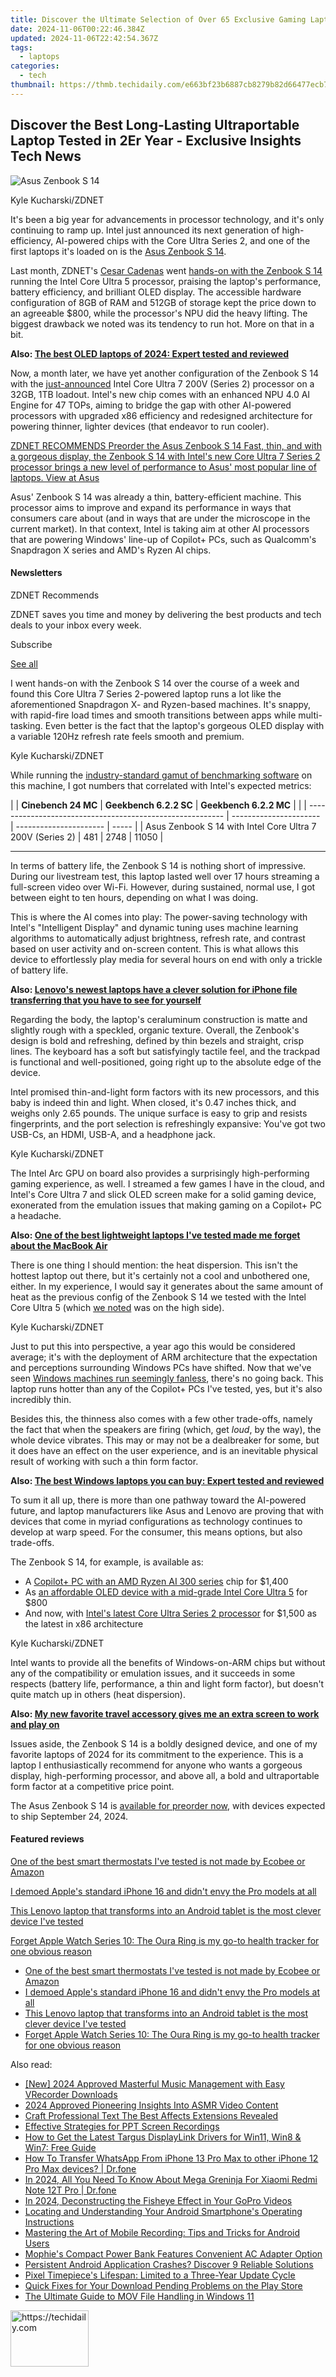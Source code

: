 ```yaml
---
title: Discover the Ultimate Selection of Over 65 Exclusive Gaming Laptop Bargains for Festivities – Insights by ZDNet
date: 2024-11-06T00:22:46.384Z
updated: 2024-11-06T22:42:54.367Z
tags:
  - laptops
categories:
  - tech
thumbnail: https://thmb.techidaily.com/e663bf23b6887cb8279b82d66477ecb71e4a937f5292de883673cace9e11db92.jpg
---
```


## Discover the Best Long-Lasting Ultraportable Laptop Tested in 2Er Year - Exclusive Insights  Tech News

![Asus Zenbook S 14](https://www.zdnet.com/a/img/resize/4745d9618c8f842ef28c573ae70b6768f75887f2/2024/09/19/f92a6eca-0cc1-4a6f-8882-7504c280be1b/zenbook-s-14-12.jpg?auto=webp&width=1280)

Kyle Kucharski/ZDNET

It's been a big year for advancements in processor technology, and it's only continuing to ramp up. Intel just announced its next generation of high-efficiency, AI-powered chips with the Core Ultra Series 2, and one of the first laptops it's loaded on is the [Asus Zenbook S 14](https://www.awin1.com/awclick.php?mid=31828&id=423585&clickref=zd-%5F%5FCOM%5FCLICK%5FID%5F%5F-dtp&ued=https%3A%2F%2Fshop.asus.com%2Fus%2F90nb14f4-m00620-asus-zenbook-s-14-ux5406.html). 

Last month, ZDNET's [Cesar Cadenas](https://www.zdnet.com/meet-the-team/cesar-cadenas/) went [hands-on with the Zenbook S 14](https://www.zdnet.com/article/one-of-the-most-versatile-laptops-ive-tested-also-has-one-of-the-best-displays/) running the Intel Core Ultra 5 processor, praising the laptop's performance, battery efficiency, and brilliant OLED display. The accessible hardware configuration of 8GB of RAM and 512GB of storage kept the price down to an agreeable $800, while the processor's NPU did the heavy lifting. The biggest drawback we noted was its tendency to run hot. More on that in a bit.

**Also: [The best OLED laptops of 2024: Expert tested and reviewed](https://www.zdnet.com/article/best-oled-laptop/)**

Now, a month later, we have yet another configuration of the Zenbook S 14 with the [just-announced](https://www.intel.com/content/www/us/en/products/docs/processors/core-ultra/core-ultra-series-2-mobile-product-brief.html) Intel Core Ultra 7 200V (Series 2) processor on a 32GB, 1TB loadout. Intel's new chip comes with an enhanced NPU 4.0 AI Engine for 47 TOPs, aiming to bridge the gap with other AI-powered processors with upgraded x86 efficiency and redesigned architecture for powering thinner, lighter devices (that endeavor to run cooler). 

[ZDNET RECOMMENDS Preorder the Asus Zenbook S 14 Fast, thin, and with a gorgeous display, the Zenbook S 14 with Intel's new Core Ultra 7 Series 2 processor brings a new level of performance to Asus' most popular line of laptops. View at Asus](https://www.awin1.com/awclick.php?mid=31828&id=423585&clickref=zd-%5F%5FCOM%5FCLICK%5FID%5F%5F-dtp&ued=https%3A%2F%2Fshop.asus.com%2Fus%2F90nb14f4-m00620-asus-zenbook-s-14-ux5406.html)

Asus' Zenbook S 14 was already a thin, battery-efficient machine. This processor aims to improve and expand its performance in ways that consumers care about (and in ways that are under the microscope in the current market). In that context, Intel is taking aim at other AI processors that are powering Windows' line-up of Copilot+ PCs, such as Qualcomm's Snapdragon X series and AMD's Ryzen AI chips. 

#### Newsletters

ZDNET Recommends

ZDNET saves you time and money by delivering the best products and tech deals to your inbox every week.

 Subscribe

[See all](https://www.zdnet.com/newsletters/)

I went hands-on with the Zenbook S 14 over the course of a week and found this Core Ultra 7 Series 2-powered laptop runs a lot like the aforementioned Snapdragon X- and Ryzen-based machines. It's snappy, with rapid-fire load times and smooth transitions between apps while multi-tasking. Even better is the fact that the laptop's gorgeous OLED display with a variable 120Hz refresh rate feels smooth and premium.

Kyle Kucharski/ZDNET

While running the [industry-standard gamut of benchmarking software](https://www.zdnet.com/article/how-we-test-laptops/) on this machine, I got numbers that correlated with Intel's expected metrics: 

| | **Cinebench 24 MC**                                     | **Geekbench 6.2.2 SC** | **Geekbench 6.2.2 MC** |       |
| --------------------------------------------------------- | ---------------------- | ---------------------- | ----- |
| Asus Zenbook S 14 with Intel Core Ultra 7 200V (Series 2) | 481                    | 2748                   | 11050 |

---

In terms of battery life, the Zenbook S 14 is nothing short of impressive. During our livestream test, this laptop lasted well over 17 hours streaming a full-screen video over Wi-Fi. However, during sustained, normal use, I got between eight to ten hours, depending on what I was doing. 

This is where the AI comes into play: The power-saving technology with Intel's "Intelligent Display" and dynamic tuning uses machine learning algorithms to automatically adjust brightness, refresh rate, and contrast based on user activity and on-screen content. This is what allows this device to effortlessly play media for several hours on end with only a trickle of battery life. 

**Also: [Lenovo's newest laptops have a clever solution for iPhone file transferring that you have to see for yourself](https://www.zdnet.com/article/lenovos-newest-laptops-have-a-clever-solution-for-iphone-file-transferring-that-you-have-to-see-for-yourself/)**

Regarding the body, the laptop's ceraluminum construction is matte and slightly rough with a speckled, organic texture. Overall, the Zenbook's design is bold and refreshing, defined by thin bezels and straight, crisp lines. The keyboard has a soft but satisfyingly tactile feel, and the trackpad is functional and well-positioned, going right up to the absolute edge of the device. 

Intel promised thin-and-light form factors with its new processors, and this baby is indeed thin and light. When closed, it's 0.47 inches thick, and weighs only 2.65 pounds. The unique surface is easy to grip and resists fingerprints, and the port selection is refreshingly expansive: You've got two USB-Cs, an HDMI, USB-A, and a headphone jack. 

Kyle Kucharski/ZDNET

The Intel Arc GPU on board also provides a surprisingly high-performing gaming experience, as well. I streamed a few games I have in the cloud, and Intel's Core Ultra 7 and slick OLED screen make for a solid gaming device, exonerated from the emulation issues that making gaming on a Copilot+ PC a headache.

**Also: [One of the best lightweight laptops I've tested made me forget about the MacBook Air](https://www.zdnet.com/article/one-of-the-best-lightweight-laptops-ive-tested-made-me-forget-about-the-macbook-air/)**

There is one thing I should mention: the heat dispersion. This isn't the hottest laptop out there, but it's certainly not a cool and unbothered one, either. In my experience, I would say it generates about the same amount of heat as the previous config of the Zenbook S 14 we tested with the Intel Core Ultra 5 (which [we noted](https://www.zdnet.com/article/one-of-the-most-versatile-laptops-ive-tested-also-has-one-of-the-best-displays/) was on the high side). 

Kyle Kucharski/ZDNET

Just to put this into perspective, a year ago this would be considered average; it's with the deployment of ARM architecture that the expectation and perceptions surrounding Windows PCs have shifted. Now that we've seen [Windows machines run seemingly fanless](https://www.zdnet.com/article/one-of-the-best-13-inch-laptops-ive-tested-has-marathon-battery-life-and-a-bold-design/), there's no going back. This laptop runs hotter than any of the Copilot+ PCs I've tested, yes, but it's also incredibly thin. 

Besides this, the thinness also comes with a few other trade-offs, namely the fact that when the speakers are firing (which, get _loud_, by the way), the whole device vibrates. This may or may not be a dealbreaker for some, but it does have an effect on the user experience, and is an inevitable physical result of working with such a thin form factor. 

**Also: [The best Windows laptops you can buy: Expert tested and reviewed](https://www.zdnet.com/article/best-windows-laptop/)**

To sum it all up, there is more than one pathway toward the AI-powered future, and laptop manufacturers like Asus and Lenovo are proving that with devices that come in myriad configurations as technology continues to develop at warp speed. For the consumer, this means options, but also trade-offs.

The Zenbook S 14, for example, is available as:

* A [Copilot+ PC with an AMD Ryzen AI 300 series](https://shop-links.co/link/?url=https%3A%2F%2Fwww.bestbuy.com%2Fsite%2Fasus-zenbook-s-16-16-3k-oled-touch-screen-laptop-copilot-pc-amd-ryzen-ai-9-365-24gb-memory-1tb-ssd-scandinavian-white%2F6584435.p&publisher_slug=itechdaily19598&exclusive=1) chip for $1,400
* As [an affordable OLED device with a mid-grade Intel Core Ultra 5](https://shop-links.co/link/?url=https%3A%2F%2Fwww.bestbuy.com%2Fsite%2Fasus-zenbook-14-oled-14-wuxga-touch-screen-laptop-intel-core-ultra-5-with-8gb-memory-512gb-ssd-jasper-gray%2F6568759.p&publisher_slug=itechdaily19598&exclusive=1) for $800
* And now, with [Intel's latest Core Ultra Series 2 processor](https://www.awin1.com/awclick.php?mid=31828&id=423585&clickref=zd-%5F%5FCOM%5FCLICK%5FID%5F%5F-dtp&ued=https%3A%2F%2Fshop.asus.com%2Fus%2F90nb14f4-m00620-asus-zenbook-s-14-ux5406.html) for $1,500 as the latest in x86 architecture

Kyle Kucharski/ZDNET

Intel wants to provide all the benefits of Windows-on-ARM chips but without any of the compatibility or emulation issues, and it succeeds in some respects (battery life, performance, a thin and light form factor), but doesn't quite match up in others (heat dispersion). 

**Also: [My new favorite travel accessory gives me an extra screen to work and play on](https://www.zdnet.com/education/computers-tech/my-new-favorite-travel-accessory-gives-me-an-extra-screen-to-work-and-play-on/)**

Issues aside, the Zenbook S 14 is a boldly designed device, and one of my favorite laptops of 2024 for its commitment to the experience. This is a laptop I enthusiastically recommend for anyone who wants a gorgeous display, high-performing processor, and above all, a bold and ultraportable form factor at a competitive price point. 

The Asus Zenbook S 14 is [available for preorder now](https://www.awin1.com/awclick.php?mid=31828&id=423585&clickref=zd-%5F%5FCOM%5FCLICK%5FID%5F%5F-dtp&ued=https%3A%2F%2Fshop.asus.com%2Fus%2F90nb14f4-m00620-asus-zenbook-s-14-ux5406.html), with devices expected to ship September 24, 2024\. 

#### Featured reviews

[One of the best smart thermostats I've tested is not made by Ecobee or Amazon](https://www.zdnet.com/article/one-of-the-best-smart-thermostats-ive-tested-is-not-made-by-ecobee-or-amazon/ "One of the best smart thermostats I've tested is not made by Ecobee or Amazon")

[I demoed Apple's standard iPhone 16 and didn't envy the Pro models at all](https://www.zdnet.com/article/why-im-recommending-the-standard-iphone-16-over-the-pro-this-year-and-im-not-alone/ "I demoed Apple's standard iPhone 16 and didn't envy the Pro models at all")

[This Lenovo laptop that transforms into an Android tablet is the most clever device I've tested](https://www.zdnet.com/article/i-tested-lenovos-windows-laptop-that-doubles-as-an-android-tablet-and-it-has-so-much-potential/ "This Lenovo laptop that transforms into an Android tablet is the most clever device I've tested")

[Forget Apple Watch Series 10: The Oura Ring is my go-to health tracker for one obvious reason](https://www.zdnet.com/article/forget-apple-watch-series-10-the-oura-ring-is-my-go-to-health-tracker-for-one-obvious-reason/ "Forget Apple Watch Series 10: The Oura Ring is my go-to health tracker for one obvious reason")

* [One of the best smart thermostats I've tested is not made by Ecobee or Amazon](https://www.zdnet.com/article/one-of-the-best-smart-thermostats-ive-tested-is-not-made-by-ecobee-or-amazon/ "One of the best smart thermostats I've tested is not made by Ecobee or Amazon")
* [I demoed Apple's standard iPhone 16 and didn't envy the Pro models at all](https://www.zdnet.com/article/why-im-recommending-the-standard-iphone-16-over-the-pro-this-year-and-im-not-alone/ "I demoed Apple's standard iPhone 16 and didn't envy the Pro models at all")
* [This Lenovo laptop that transforms into an Android tablet is the most clever device I've tested](https://www.zdnet.com/article/i-tested-lenovos-windows-laptop-that-doubles-as-an-android-tablet-and-it-has-so-much-potential/ "This Lenovo laptop that transforms into an Android tablet is the most clever device I've tested")
* [Forget Apple Watch Series 10: The Oura Ring is my go-to health tracker for one obvious reason](https://www.zdnet.com/article/forget-apple-watch-series-10-the-oura-ring-is-my-go-to-health-tracker-for-one-obvious-reason/ "Forget Apple Watch Series 10: The Oura Ring is my go-to health tracker for one obvious reason")

<ins class="adsbygoogle"
     style="display:block"
     data-ad-format="autorelaxed"
     data-ad-client="ca-pub-7571918770474297"
     data-ad-slot="1223367746"></ins>

<ins class="adsbygoogle"
     style="display:block"
     data-ad-client="ca-pub-7571918770474297"
     data-ad-slot="8358498916"
     data-ad-format="auto"
     data-full-width-responsive="true"></ins>

<span class="atpl-alsoreadstyle">Also read:</span>
<div><ul>
<li><a href="https://screen-capture.techidaily.com/new-2024-approved-masterful-music-management-with-easy-vrecorder-downloads/"><u>[New] 2024 Approved Masterful Music Management with Easy VRecorder Downloads</u></a></li>
<li><a href="https://youtube-stream.techidaily.com/2024-approved-pioneering-insights-into-asmr-video-content/"><u>2024 Approved Pioneering Insights Into ASMR Video Content</u></a></li>
<li><a href="https://extra-tips.techidaily.com/craft-professional-text-the-best-affects-extensions-revealed/"><u>Craft Professional Text The Best Affects Extensions Revealed</u></a></li>
<li><a href="https://screen-activity-recording.techidaily.com/effective-strategies-for-ppt-screen-recordings/"><u>Effective Strategies for PPT Screen Recordings</u></a></li>
<li><a href="https://win-amazing.techidaily.com/how-to-get-the-latest-targus-displaylink-drivers-for-win11-win8-and-win7-free-guide/"><u>How to Get the Latest Targus DisplayLink Drivers for Win11, Win8 & Win7: Free Guide</u></a></li>
<li><a href="https://review-topics.techidaily.com/how-to-transfer-whatsapp-from-iphone-13-pro-max-to-other-iphone-12-pro-max-devices-drfone-by-drfone-transfer-whatsapp-from-ios-transfer-whatsapp-from-ios/"><u>How To Transfer WhatsApp From iPhone 13 Pro Max to other iPhone 12 Pro Max devices? | Dr.fone</u></a></li>
<li><a href="https://change-location.techidaily.com/in-2024-all-you-need-to-know-about-mega-greninja-for-xiaomi-redmi-note-12t-pro-drfone-by-drfone-virtual-android/"><u>In 2024, All You Need To Know About Mega Greninja For Xiaomi Redmi Note 12T Pro | Dr.fone</u></a></li>
<li><a href="https://fox-boxes.techidaily.com/in-2024-deconstructing-the-fisheye-effect-in-your-gopro-videos/"><u>In 2024, Deconstructing the Fisheye Effect in Your GoPro Videos</u></a></li>
<li><a href="https://hardware-reviews.techidaily.com/locating-and-understanding-your-android-smartphones-operating-instructions/"><u>Locating and Understanding Your Android Smartphone's Operating Instructions</u></a></li>
<li><a href="https://hardware-reviews.techidaily.com/mastering-the-art-of-mobile-recording-tips-and-tricks-for-android-users/"><u>Mastering the Art of Mobile Recording: Tips and Tricks for Android Users</u></a></li>
<li><a href="https://hardware-reviews.techidaily.com/mophies-compact-power-bank-features-convenient-ac-adapter-option/"><u>Mophie's Compact Power Bank Features Convenient AC Adapter Option</u></a></li>
<li><a href="https://hardware-reviews.techidaily.com/persistent-android-application-crashes-discover-9-reliable-solutions/"><u>Persistent Android Application Crashes? Discover 9 Reliable Solutions</u></a></li>
<li><a href="https://hardware-reviews.techidaily.com/pixel-timepieces-lifespan-limited-to-a-three-year-update-cycle/"><u>Pixel Timepiece's Lifespan: Limited to a Three-Year Update Cycle</u></a></li>
<li><a href="https://hardware-reviews.techidaily.com/quick-fixes-for-your-download-pending-problems-on-the-play-store/"><u>Quick Fixes for Your Download Pending Problems on the Play Store</u></a></li>
<li><a href="https://screen-activity-recording.techidaily.com/the-ultimate-guide-to-mov-file-handling-in-windows-11/"><u>The Ultimate Guide to MOV File Handling in Windows 11</u></a></li>
</ul></div>

<!-- affiliate ads begin -->
<a href="https://aligracehair.sjv.io/c/5597632/2135409/19272" target="_top" id="2135409">
  <img src="//a.impactradius-go.com/display-ad/19272-2135409" border="0" alt="https://techidaily.com" width="125" height="90"/>
</a>
<img height="0" width="0" src="https://aligracehair.sjv.io/i/5597632/2135409/19272" style="position:absolute;visibility:hidden;" border="0" />
<!-- affiliate ads end -->

